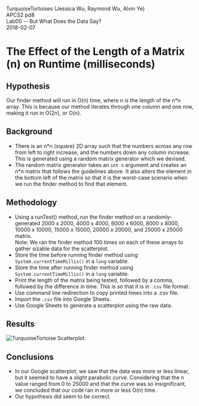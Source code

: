  TurquoiseTortoises (Jessica Wu, Raymond Wu, Alvin Ye) <br />
 APCS2 pd8 <br />
 Lab00 -- But What Does the Data Say? <br />
 2018-02-07 <br />

# The Effect of the Length of a Matrix (n) on Runtime (milliseconds)

## Hypothesis
Our finder method will run in O(n) time, where n is the length of the n*n array. This is because our method iterates through one column and one row, making it run in O(2n), or O(n).

## Background

- There is an n*n (square) 2D array such that the numbers across any row from left to right increase, and the numbers down any column increase. This is generated using a random matrix generator which we devised.
- The random matrix generator takes an ``int n`` argument and creates an n*n matrix that follows the guidelines above. It also alters the element in the bottom left of the matrix so that it is the worst-case scenario when we run the finder method to find that element.


## Methodology
- Using a runTest() method, run the finder method on a randomly-generated 2000 x 2000, 4000 x 4000, 6000 x 6000, 8000 x 8000, 10000 x 10000, 15000 x 15000, 20000 x 20000, and 25000 x 25000 matrix. <br />
	Note: We ran the finder method 100 times on each of these arrays to gather sizable data for the scatterplot.
- Store the time before running finder method using ``System.currentTimeMillis()`` in a ``long`` variable.
- Store the time after  running finder method using ``System.currentTimeMillis()`` in a ``long`` variable.
- Print the length of the matrix being tested, followed by a comma, followed by the difference in time. This is so that it is in `.csv` file format.
- Use command line redirection to copy printed times into a .csv file.
- Import the `.csv` file into Google Sheets.
- Use Google Sheets to generate a scatterplot using the raw data.

## Results

![TurquoiseTortoise Scatterplot](https://imgur.com/ikTrKqW).

## Conclusions
- In our Google scatterplot, we saw that the data was more or less linear, but it seemed to have a slight parabolic curve. Considering that the n value ranged from 0 to 25000 and that the curve was so insignificant, we concluded that our code ran in more or less O(n) time.
- Our hypothesis did seem to be correct.